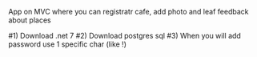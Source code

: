 App on MVC where you can registratr cafe, add photo and leaf feedback about places

#1) Download .net 7 
#2) Download postgres sql 
#3) When you will add password use 1 specific char (like !)

